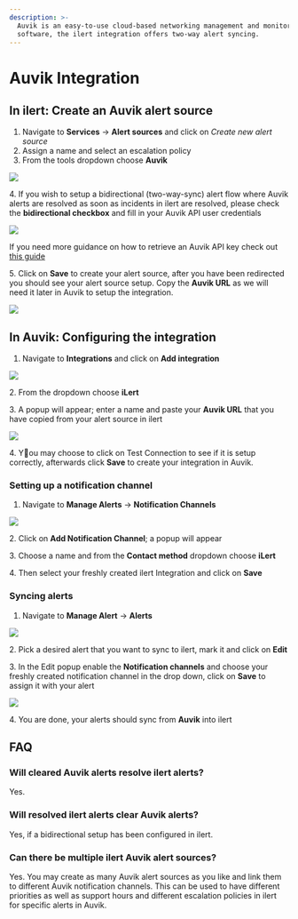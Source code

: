 ```yaml
---
description: >-
  Auvik is an easy-to-use cloud-based networking management and monitoring
  software, the ilert integration offers two-way alert syncing.
---
```


# Auvik Integration

## In ilert: Create an Auvik alert source

1. Navigate to **Services** -> **Alert sources** and click on _Create new alert source_
2. Assign a name and select an escalation policy
3. From the tools dropdown choose **Auvik**

![](<../../.gitbook/assets/image (54) (1).png>)

4\. If you wish to setup a bidirectional (two-way-sync) alert flow where Auvik alerts are resolved as soon as incidents in ilert are resolved, please check the **bidirectional checkbox** and fill in your Auvik API user credentials

![](<../../.gitbook/assets/image (53) (1) (1) (1) (1) (1).png>)

If you need more guidance on how to retrieve an Auvik API key check out [this guide](https://support.auvik.com/hc/en-us/articles/204309114#topic_regenerate)

5\. Click on **Save** to create your alert source, after you have been redirected you should see your alert source setup. Copy the **Auvik URL** as we will need it later in Auvik to setup the integration.

![](<../../.gitbook/assets/image (48) (1) (1) (1).png>)

## In Auvik: Configuring the integration

1. Navigate to **Integrations** and click on **Add integration**

![](<../../.gitbook/assets/image (49) (1) (1) (1).png>)

2\. From the dropdown choose **iLert**

3\. A popup will appear; enter a name and paste your **Auvik URL** that you have copied from your alert source in ilert

![](<../../.gitbook/assets/image (47) (1) (1).png>)

4\. You may choose to click on Test Connection to see if it is setup correctly, afterwards click **Save** to create your integration in Auvik.

### Setting up a notification channel

1. Navigate to **Manage Alerts** -> **Notification Channels**

![](<../../.gitbook/assets/image (52) (1) (1) (1) (1).png>)

2\. Click on **Add Notification Channel**; a popup will appear

3\. Choose a name and from the **Contact method** dropdown choose **iLert**

4\. Then select your freshly created ilert Integration and click on **Save**

### Syncing alerts

1. Navigate to **Manage Alert** -> **Alerts**

![](<../../.gitbook/assets/image (50) (1) (1) (1) (1).png>)

2\. Pick a desired alert that you want to sync to ilert, mark it and click on **Edit**

3\. In the Edit popup enable the **Notification channels** and choose your freshly created notification channel in the drop down, click on **Save** to assign it with your alert

![](<../../.gitbook/assets/image (47) (1) (1) (1).png>)

4\. You are done, your alerts should sync from **Auvik** into ilert

## FAQ

### Will cleared Auvik alerts resolve ilert alerts?

Yes.

### Will resolved ilert alerts clear Auvik alerts?

Yes, if a bidirectional setup has been configured in ilert.

### Can there be multiple ilert Auvik alert sources?

Yes. You may create as many Auvik alert sources as you like and link them to different Auvik notification channels. This can be used to have different priorities as well as support hours and different escalation policies in ilert for specific alerts in Auvik.
